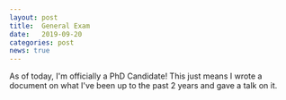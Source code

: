 ```yaml
---
layout: post
title:  General Exam
date:   2019-09-20
categories: post
news: true
---
```

As of today, I'm officially a PhD Candidate! This just means I wrote a document on what I've been up to the past 2 years 
and gave a talk on it.